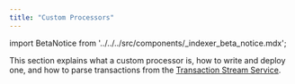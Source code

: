 ```yaml
---
title: "Custom Processors"
---
```


import BetaNotice from '../../../src/components/\_indexer_beta_notice.mdx';

<BetaNotice />

This section explains what a custom processor is, how to write and deploy one, and how to parse transactions from the [Transaction Stream Service](/indexer/txn-stream).
